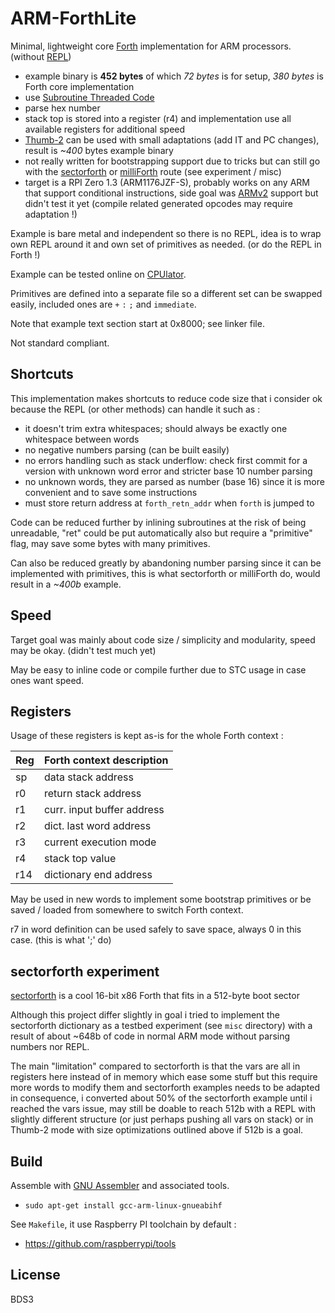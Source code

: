 # ARM-ForthLite

Minimal, lightweight core [Forth](https://en.wikipedia.org/wiki/Forth_(programming_language)) implementation for ARM processors. (without [REPL](https://en.wikipedia.org/wiki/Read%E2%80%93eval%E2%80%93print_loop))

* example binary is **452 bytes** of which *72 bytes* is for setup, *380 bytes* is Forth core implementation
* use [Subroutine Threaded Code](https://www.bradrodriguez.com/papers/moving1.htm)
* parse hex number
* stack top is stored into a register (r4) and implementation use all available registers for additional speed
* [Thumb-2](https://en.wikipedia.org/wiki/ARM_architecture_family#Thumb-2) can be used with small adaptations (add IT and PC changes), result is *~400* bytes example binary
* not really written for bootstrapping support due to tricks but can still go with the [sectorforth](https://github.com/cesarblum/sectorforth) or [milliForth](https://github.com/fuzzballcat/milliForth) route (see experiment / misc)
* target is a RPI Zero 1.3 (ARM1176JZF-S), probably works on any ARM that support conditional instructions, side goal was [ARMv2](https://en.wikichip.org/wiki/arm/armv2) support but didn't test it yet (compile related generated opcodes may require adaptation !)

Example is bare metal and independent so there is no REPL, idea is to wrap own REPL around it and own set of primitives as needed. (or do the REPL in Forth !)

Example can be tested online on [CPUlator](https://cpulator.01xz.net/?sys=arm).

Primitives are defined into a separate file so a different set can be swapped easily, included ones are `+` `:` `;` and `immediate`.

Note that example text section start at 0x8000; see linker file.

Not standard compliant.

## Shortcuts

This implementation makes shortcuts to reduce code size that i consider ok because the REPL (or other methods) can handle it such as :

* it doesn't trim extra whitespaces; should always be exactly one whitespace between words
* no negative numbers parsing (can be built easily)
* no errors handling such as stack underflow: check first commit for a version with unknown word error and stricter base 10 number parsing
* no unknown words, they are parsed as number (base 16) since it is more convenient and to save some instructions
* must store return address at `forth_retn_addr` when `forth` is jumped to

Code can be reduced further by inlining subroutines at the risk of being unreadable, "ret" could be put automatically also but require a "primitive" flag, may save some bytes with many primitives.

Can also be reduced greatly by abandoning number parsing since it can be implemented with primitives, this is what sectorforth or milliForth do, would result in a *~400b* example.

## Speed

Target goal was mainly about code size / simplicity and modularity, speed may be okay. (didn't test much yet)

May be easy to inline code or compile further due to STC usage in case ones want speed.

## Registers

Usage of these registers is kept as-is for the whole Forth context :

| Reg | Forth context description |
| --- | --- |
| sp | data stack address |
| r0 | return stack address |
| r1 | curr. input buffer address |
| r2 | dict. last word address |
| r3 | current execution mode |
| r4 | stack top value |
| r14 | dictionary end address |

May be used in new words to implement some bootstrap primitives or be saved / loaded from somewhere to switch Forth context.

r7 in word definition can be used safely to save space, always 0 in this case. (this is what ';' do)

## sectorforth experiment

[sectorforth](https://github.com/cesarblum/sectorforth/tree/master) is a cool 16-bit x86 Forth that fits in a 512-byte boot sector

Although this project differ slightly in goal i tried to implement the sectorforth dictionary as a testbed experiment (see `misc` directory) with a result of about ~648b of code in normal ARM mode without parsing numbers nor REPL.

The main "limitation" compared to sectorforth is that the vars are all in registers here instead of in memory which ease some stuff but this require more words to modify them and sectorforth examples needs to be adapted in consequence, i converted about 50% of the sectorforth example until i reached the vars issue, may still be doable to reach 512b with a REPL with slightly different structure (or just perhaps pushing all vars on stack) or in Thumb-2 mode with size optimizations outlined above if 512b is a goal.

## Build

Assemble with [GNU Assembler](https://en.wikipedia.org/wiki/GNU_Assembler) and associated tools.

* `sudo apt-get install gcc-arm-linux-gnueabihf`

See `Makefile`, it use Raspberry PI toolchain by default :

* https://github.com/raspberrypi/tools

## License

BDS3